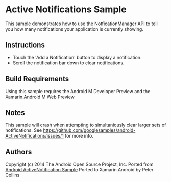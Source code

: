 Active Notifications Sample
===========================

This sample demonstrates how to use the NotficationManager API to tell you how many notifications your application is currently showing.

Instructions
------------

* Touch the 'Add a Notification' button to display a notification.
* Scroll the notification bar down to clear notifications.

Build Requirements
------------------
Using this sample requires the Android M Developer Preview and the Xamarin.Android M Web Preview

Notes
-----
This sample will crash when attempting to simultaniously clear larger sets of notifications. See
https://github.com/googlesamples/android-ActiveNotifications/issues/1 for more info.

Authors
-------
Copyright (c) 2014 The Android Open Source Project, Inc.
Ported from [Android ActiveNotification Sample](https://github.com/googlesamples/android-ActiveNotifications)
Ported to Xamarin.Android by Peter Collins
